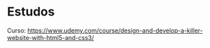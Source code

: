 # Estudos

Curso: https://www.udemy.com/course/design-and-develop-a-killer-website-with-html5-and-css3/

